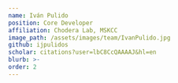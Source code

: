 ```yaml
---
name: Iván Pulido
position: Core Developer
affiliation: Chodera Lab, MSKCC
image_path: /assets/images/team/IvanPulido.jpg
github: ijpulidos
scholar: citations?user=lbC8CcQAAAAJ&hl=en
blurb: >-
order: 2
---
```

